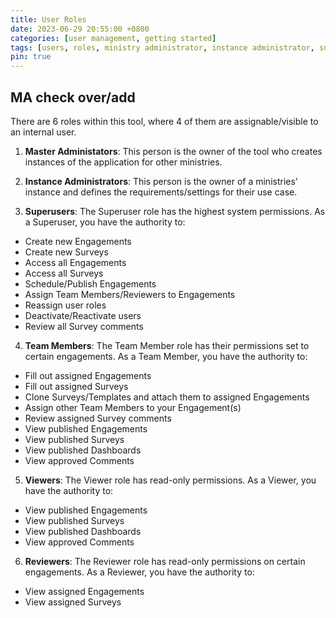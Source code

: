 ```yaml
---
title: User Roles
date: 2023-06-29 20:55:00 +0800
categories: [user management, getting started]
tags: [users, roles, ministry administrator, instance administrator, superuser, team member, reviewer, viewer]
pin: true
---
```


## MA check over/add

There are 6 roles within this tool, where 4 of them are assignable/visible to an internal user. 

1. **Master Administators**: This person is the owner of the tool who creates instances of the application for other ministries.
   
3. **Instance Administrators**: This person is the owner of a ministries' instance and defines the requirements/settings for their use case.
   
4. **Superusers**: The Superuser role has the highest system permissions. As a Superuser, you have the authority to:
  - Create new Engagements
  - Create new Surveys
  - Access all Engagements
  - Access all Surveys
  - Schedule/Publish Engagements 
  - Assign Team Members/Reviewers to Engagements
  - Reassign user roles
  - Deactivate/Reactivate users
  - Review all Survey comments
 
4. **Team Members**: The Team Member role has their permissions set to certain engagements. As a Team Member, you have the authority to:
  - Fill out assigned Engagements
  - Fill out assigned Surveys
  - Clone Surveys/Templates and attach them to assigned Engagements
  - Assign other Team Members to your Engagement(s)
  - Review assigned Survey comments
  - View published Engagements 
  - View published Surveys 
  - View published Dashboards
  - View approved Comments
    
5. **Viewers**: The Viewer role has read-only permissions. As a Viewer, you have the authority to:
  - View published Engagements 
  - View published Surveys 
  - View published Dashboards
  - View approved Comments
    
6. **Reviewers**: The Reviewer role has read-only permissions on certain engagements. As a Reviewer, you have the authority to:
  - View assigned Engagements 
  - View assigned Surveys 


